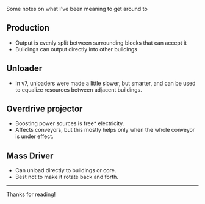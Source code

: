 Some notes on what I've been meaning to get around to

## Production

- Output is evenly split between surrounding blocks that can accept it
- Buildings can output directly into other buildings

## Unloader

- In v7, unloaders were made a little slower, but smarter, and can be used to equalize resources between adjacent buildings.

## Overdrive projector

- Boosting power sources is free\* electricity.
- Affects conveyors, but this mostly helps only when the whole conveyor is under effect.

## Mass Driver

- Can unload directly to buildings or core.
- Best not to make it rotate back and forth.

---

Thanks for reading!